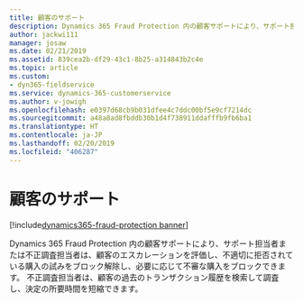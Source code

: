 ```yaml
---
title: 顧客のサポート
description: Dynamics 365 Fraud Protection 内の顧客サポートにより、サポート担当者または不正調査担当者は、顧客のエスカレーションを評価し、不適切に拒否されている購入の試みをブロック解除し、必要に応じて不審な購入をブロックできます。
author: jackwi111
manager: josaw
ms.date: 02/21/2019
ms.assetid: 839cea2b-df29-43c1-8b25-a314843b2c4e
ms.topic: article
ms.custom:
- dyn365-fieldservice
ms.service: dynamics-365-customerservice
ms.author: v-jowigh
ms.openlocfilehash: e0397d68cb9b031dfee4c7ddc00bf5e9cf7214dc
ms.sourcegitcommit: a48a8ad8fbddb30b1d4f738911ddafffb9fb6ba1
ms.translationtype: HT
ms.contentlocale: ja-JP
ms.lasthandoff: 02/20/2019
ms.locfileid: "406287"
---
```

#  <a name="support-your-customers"></a>顧客のサポート
[!include[dynamics365-fraud-protection banner](../../includes/dynamics365-fraud-protection.md)]






Dynamics 365 Fraud Protection 内の顧客サポートにより、サポート担当者または不正調査担当者は、顧客のエスカレーションを評価し、不適切に拒否されている購入の試みをブロック解除し、必要に応じて不審な購入をブロックできます。 不正調査担当者は、顧客の過去のトランザクション履歴を検索して調査し、決定の所要時間を短縮できます。
